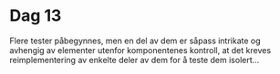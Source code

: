# Dag 13

Flere tester påbegynnes, men en del av dem er såpass intrikate og avhengig av
elementer utenfor komponentenes kontroll, at det kreves reimplementering av
enkelte deler av dem for å teste dem isolert...
